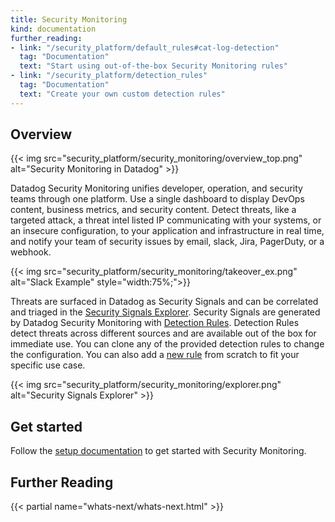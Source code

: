 ```yaml
---
title: Security Monitoring
kind: documentation
further_reading:
- link: "/security_platform/default_rules#cat-log-detection"
  tag: "Documentation"
  text: "Start using out-of-the-box Security Monitoring rules"
- link: "/security_platform/detection_rules"
  tag: "Documentation"
  text: "Create your own custom detection rules"
---
```


## Overview

{{< img src="security_platform/security_monitoring/overview_top.png" alt="Security Monitoring in Datadog" >}}

Datadog Security Monitoring unifies developer, operation, and security teams through one platform. Use a single dashboard to display DevOps content, business metrics, and security content. Detect threats, like a targeted attack, a threat intel listed IP communicating with your systems, or an insecure configuration, to your application and infrastructure in real time, and notify your team of security issues by email, slack, Jira, PagerDuty, or a webhook.

{{< img src="security_platform/security_monitoring/takeover_ex.png" alt="Slack Example"  style="width:75%;">}}

Threats are surfaced in Datadog as Security Signals and can be correlated and triaged in the [Security Signals Explorer][1]. Security Signals are generated by Datadog Security Monitoring with [Detection Rules][2]. Detection Rules detect threats across different sources and are available out of the box for immediate use. You can clone any of the provided detection rules to change the configuration. You can also add a [new rule][3] from scratch to fit your specific use case.

{{< img src="security_platform/security_monitoring/explorer.png" alt="Security Signals Explorer"  >}}

## Get started

Follow the [setup documentation][4] to get started with Security Monitoring.

## Further Reading

{{< partial name="whats-next/whats-next.html" >}}

[1]: https://app.datadoghq.com/security
[2]: https://app.datadoghq.com/security/configuration/rules
[3]: https://app.datadoghq.com/security/configuration/rules/new
[4]: /security_platform/setup/

